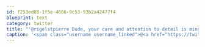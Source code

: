 ```yaml
---
id: f253ed08-1f5e-4666-9c53-93b2a42477f4
blueprint: text
category: twitter
title: "'@rigelstpierre Dude, your care and attention to detail is mind-blowing! http://twitpic.com/4k8r9j"
caption: '<span class="username username_linked">@<a href="https://twitter.com/rigelstpierre" title="Rigel St. Pierre">rigelstpierre</a></span> Dude, your care and attention to detail is mind-blowing! http://twitpic.com/4k8r9j'
---
```

